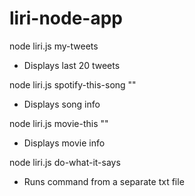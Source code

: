 # liri-node-app

node liri.js my-tweets
  * Displays last 20 tweets
  
node liri.js spotify-this-song "<song name>"
  * Displays song info
  
node liri.js movie-this "<movie name here>"
  * Displays movie info
  
node liri.js do-what-it-says
  * Runs command from a separate txt file
